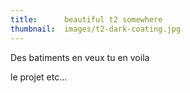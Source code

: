 ```yaml
---
title:      beautiful t2 somewhere
thumbnail:  images/t2-dark-coating.jpg 
---
```


Des batiments en veux tu en voila

le projet etc...

